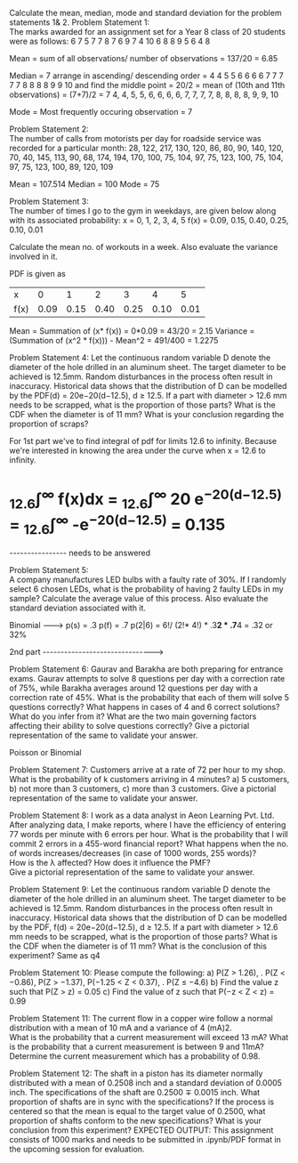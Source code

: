 Calculate the mean, median, mode and standard deviation for the problem  statements 1& 2. 
Problem Statement 1:  
The marks awarded for an assignment set for a Year 8 class of 20 students were as  follows: 
6 7 5 7 7 8 7 6 9 7 4 10 6 8 8 9 5 6 4 8 

Mean = sum of all observations/ number of observations = 137/20 = 6.85 

Median =  7
arrange in ascending/ descending order = 4 4 5 5 6 6 6 6 7 7 7 7 7 8 8 8 8 9 9 10 
and find the middle point = 20/2 = mean of (10th and 11th observations) = (7+7)/2 = 7
4, 4, 5, 5, 6, 6, 6, 6, 7, 7, 7, 7, 8, 8, 8, 8, 9, 9, 10

Mode = Most frequently occuring observation = 7


Problem Statement 2:  
The number of calls from motorists per day for roadside service was recorded for a  particular month: 
28, 122, 217, 130, 120, 86, 80, 90, 140, 120, 70, 40, 145, 113, 90, 68, 174, 194, 170,  100, 75, 104, 97, 75, 
123, 100, 75, 104, 97, 75, 123, 100, 89, 120, 109 

Mean = 107.514
Median = 100
Mode = 75

Problem Statement 3:  
The number of times I go to the gym in weekdays, are given below along with its  associated probability: 
x = 0, 1, 2, 3, 4, 5 
f(x) = 0.09, 0.15, 0.40, 0.25, 0.10, 0.01 

Calculate the mean no. of workouts in a week. Also evaluate the variance involved in  it. 

PDF is given as
<table><tr><td>x</td><td>0</td><td>1</td><td>2</td><td>3</td><td>4</td><td>5</td></tr>
<tr><td>f(x)</td><td>0.09</td><td>0.15</td><td>0.40</td><td>0.25</td><td>0.10</td><td>0.01</td></tr></table>
Mean  = Summation of (x* f(x)) = 0*0.09 = 43/20 = 2.15
Variance = (Summation of (x^2 * f(x))) - Mean^2 = 491/400 = 1.2275

Problem Statement 4: 
Let the continuous random variable D denote the diameter of the hole drilled in an aluminum sheet. The target diameter to be achieved is 12.5mm. 
Random disturbances in the process often result in inaccuracy. 
Historical data shows that the distribution of D can be modelled by the PDF(d) =  20e−20(d−12.5), d ≥ 12.5. 
If a part with diameter > 12.6 mm needs to be scrapped,  what is the proportion of those parts? What is the CDF when the diameter is of 11  mm?
What is your conclusion regarding the proportion of scraps? 

For 1st part we've to find integral of pdf for limits 12.6 to infinity. Because we're interested in knowing the area under the curve when x = 12.6 to infinity.

<sub>12.6</sub>&#x222b;<sup>&infin;</sup> f(x)dx = <sub>12.6</sub>&#x222b;<sup>&infin;</sup> 20 e<sup>−20(d−12.5)</sup>
= <sub>12.6</sub>&#x222b;<sup>&infin;</sup> -e<sup>−20(d−12.5)</sup> = 0.135
= 
---------------- needs to be answered

Problem Statement 5:  
A company manufactures LED bulbs with a faulty rate of 30%. If I randomly select 6  chosen LEDs, what is the probability of having 2 faulty LEDs in my sample? 
Calculate the average value of this process. Also evaluate the standard deviation  associated with it. 

Binomial --->
p(s) = .3 p(f) = .7
p(2|6) = 6!/ (2!* 4!) * .3**2 * .7**4 = .32 or 32%

2nd part ------------------------------->

Problem Statement 6:
Gaurav and Barakha are both preparing for entrance exams. Gaurav attempts to solve 8 questions per day with a correction rate of 75%, 
while Barakha averages around 12 questions per day with a correction rate of 45%. 
What is the probability  that each of them will solve 5 questions correctly? 
What happens in cases of 4 and 6  correct solutions? 
What do you infer from it? 
What are the two main governing  factors affecting their ability to solve questions correctly? 
Give a pictorial  representation of the same to validate your answer.

Poisson or Binomial

Problem Statement 7: 
Customers arrive at a rate of 72 per hour to my shop. What is the probability of k customers arriving in 4 minutes?
a) 5 customers, b) not more than 3 customers, c)  more than 3 customers. Give a pictorial representation of the same to validate your  answer. 


Problem Statement 8: 
I work as a data analyst in Aeon Learning Pvt. Ltd. After analyzing data, I make  reports, where I have the efficiency of entering 77 words per minute with 6 errors per  hour. What is the probability that I will commit 2 errors in a 455-word financial report? What happens when the no. of words increases/decreases (in case of 1000 words,  255 words)?  
How is the λ affected? 
How does it influence the PMF?  
Give a pictorial representation of the same to validate your answer. 


Problem Statement 9: 
Let the continuous random variable D denote the diameter of the hole drilled in an  aluminum sheet. The target diameter to be achieved is 12.5mm. Random  disturbances in the process often result in inaccuracy. 
Historical data shows that the distribution of D can be modelled by the PDF, f(d) =  20e−20(d−12.5), d ≥ 12.5. If a part with diameter > 12.6 mm needs to be scrapped,  what is the proportion of those parts? What is the CDF when the diameter is of 11  mm? 
What is the conclusion of this experiment?
Same as q4


Problem Statement 10: 
Please compute the following: 
a) P(Z > 1.26), . P(Z < −0.86), P(Z > −1.37), P(−1.25 < Z < 0.37), . P(Z ≤ −4.6) b) Find the value z such that P(Z > z) = 0.05 
c) Find the value of z such that P(−z < Z < z) = 0.99 

Problem Statement 11: 
The current flow in a copper wire follow a normal distribution with a mean of 10 mA  and a variance of 4 (mA)2.  
What is the probability that a current measurement will exceed 13 mA? What is the  probability that a current measurement is between 9 and 11mA? Determine the  current measurement which has a probability of 0.98.



Problem Statement 12: 
The shaft in a piston has its diameter normally distributed with a mean of 0.2508 inch  and a standard deviation of 0.0005 inch. The specifications of the shaft are 0.2500 ∓ 0.0015 inch. What proportion of shafts are in sync with the specifications? If the  process is centered so that the mean is equal to the target value of 0.2500, what  proportion of shafts conform to the new specifications? What is your conclusion from  this experiment? 
EXPECTED OUTPUT: This assignment consists of 1000 marks and  needs to be submitted in .ipynb/PDF format in the upcoming session for  evaluation.
